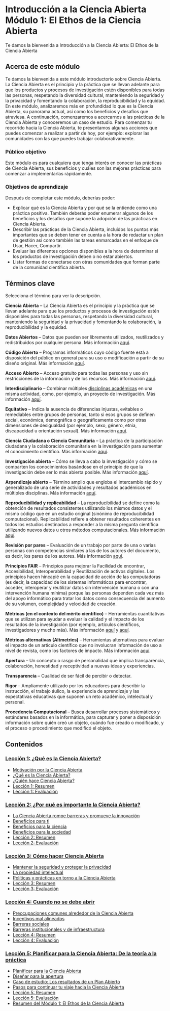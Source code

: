 # Introducción a la Ciencia Abierta Módulo 1: El Ethos de la Ciencia Abierta

Te damos la bienvenida a Introducción a la Ciencia Abierta:  El Ethos de la Ciencia Abierta

## Acerca de este módulo

Te damos la bienvenida a este módulo introductorio sobre Ciencia Abierta. La Ciencia Abierta es el principio y la práctica que se llevan adelante para que los productos y procesos de investigación estén disponibles para todas las personas, respetando la diversidad cultural, manteniendo la seguridad y la privacidad y fomentando la colaboración, la reproducibilidad y la equidad. En este módulo, analizaremos más en profundidad lo que es la Ciencia Abierta, su panorama actual, así como los beneficios y desafíos que atraviesa. A continuación, comenzaremos a acercarnos a las prácticas de la Ciencia Abierta y conoceremos un caso de estudio. Para comenzar tu recorrido hacia la Ciencia Abierta, te presentamos algunas acciones que puedes comenzar a realizar a partir de hoy, por ejemplo: explorar las comunidades con las que puedes trabajar colaborativamente.

### Público objetivo

Este módulo es para cualquiera que tenga interés en conocer las prácticas de Ciencia Abierta, sus beneficios y cuáles son las mejores prácticas para comenzar a implementarlas rápidamente.

### Objetivos de aprendizaje

Después de completar este módulo, deberías poder:

- Explicar qué es la Ciencia Abierta y por qué se la entiende como una práctica positiva. También deberás poder enumerar algunos de los beneficios y los desafíos que supone la adopción de las prácticas en Ciencia Abierta.
- Describir las prácticas de la Ciencia Abierta, incluidos los puntos más importantes que se deben tener en cuenta a la hora de redactar un plan de gestión así como también las tareas enmarcadas en el enfoque de Usar, Hacer, Compartir.
- Evaluar las diferentes opciones disponibles a la hora de determinar si los productos de investigación deben o no estar abiertos.
- Listar formas de conectarse con otras comunidades que forman parte de la comunidad científica abierta.

## Términos clave

Selecciona el término para ver la descripción.

**Ciencia Abierta** – La Ciencia Abierta es el principio y la práctica que se llevan adelante para que los productos y procesos de investigación estén disponibles para todas las personas, respetando la diversidad cultural, manteniendo la seguridad y la privacidad y fomentando la colaboración, la reproducibilidad y la equidad.

**Datos Abiertos** – Datos que pueden ser libremente utilizados, reutilizados y redistribuidos por cualquier persona. Más información [aquí](https://opendatahandbook.org/guide/es/what-is-open-data/).

**Código Abierto** – Programas informáticos cuyo código fuente está a disposición del público en general para su uso o modificación a partir de su diseño original. Más información [aquí](https://es.wikipedia.org/wiki/C%C3%B3digo_abierto).

**Acceso Abierto** – Acceso gratuito para todas las personas y uso sin restricciones de  la información y de los recursos.  Más información [aquí](https://www.unesco.org/es/open-access).

**Interdisciplinario** – Combinar múltiples [disciplinas académicas](https://es.wikipedia.org/wiki/Disciplina_acad%C3%A9mica) en una misma actividad, como, por ejemplo, un proyecto de investigación. Más información [aquí](https://es.wikipedia.org/wiki/Interdisciplinariedad).

**Equitativo** – Indica la ausencia de diferencias injustas, evitables o remediables entre grupos de personas, tanto si esos grupos se definen social, económica, demográfica o geográficamente como por otras dimensiones de desigualdad (por ejemplo, sexo, género, etnia, discapacidad u orientación sexual). Más información [aquí](https://www.who.int/health-topics/health-equity).

**Ciencia Ciudadana o Ciencia Comunitaria** – La práctica de la participación ciudadana y la colaboración comunitaria en la investigación para aumentar el conocimiento científico. Más información [aquí](https://education.nationalgeographic.org/resource/citizen-science/).

**Investigación abierta** – Cómo se lleva a cabo la investigación y cómo se comparten los conocimientos basándose en el principio de que la investigación debe ser lo más abierta posible. Más información [aquí](https://www.ukri.org/what-we-do/supporting-healthy-research-and-innovation-culture/open-research/).

**Arpendizaje abierto** – Término amplio que engloba el intercambio rápido y generalizado de una serie de actividades y resultados académicos en múltiples disciplinas. Más información [aquí](https://www.heliosopen.org/about).

**Reproducibilidad y replicabilidad** – La reproducibilidad se define como la obtención de resultados consistentes utilizando los mismos datos y el mismo código que en un estudio original (sinónimo de reproducibilidad computacional). Replicabilidad refiere a obtener resultados coherentes en todos los estudios destinados a responder a la misma pregunta científica utilizando nuevos datos u otros métodos computacionales. Más información [aquí](https://www.nationalacademies.org/news/2019/09/reproducibility-and-replicability-in-research).

**Revisión por pares** – Evaluación de un trabajo por parte de una o varias personas con competencias similares a las de los autores del documento, es decir, los pares de los autores. Más información [aquí](https://es.wikipedia.org/wiki/Revisi%C3%B3n_por_pares).

**Principios FAIR** – Principios para mejorar la Facilidad de encontrar, Accesibilidad, Interoperabilidad y Reutilización de activos digitales. Los principios hacen hincapié en la capacidad de acción de las computadoras (es decir, la capacidad de los sistemas informáticos para encontrar, acceder, interoperar y reutilizar datos sin intervención humana o con una intervención humana mínima) porque las personas dependen cada vez más del apoyo informático para tratar los datos como consecuencia del aumento de su volumen, complejidad y velocidad de creación.

**Métricas (en el contexto del mérito científico)** – Herramientas cuantitativas que se utilizan para ayudar a evaluar la calidad y el impacto de los resultados de la investigación (por ejemplo, artículos científicos, investigadores y mucho más). Más información [aquí](https://www.ncbi.nlm.nih.gov/pmc/articles/PMC8397294/) y [aquí](https://editorresources.taylorandfrancis.com/understanding-research-metrics/).

**Métricas alternativas (Altmetrics)** – Herramientas alternativas para evaluar el impacto de un artículo científico que no involucran información de uso a nivel de revista, como los factores de impacto.
Más información [aquí](https://www.ncbi.nlm.nih.gov/pmc/articles/PMC3792863/).

**Apertura** – Un concepto o rasgo de personalidad que implica transparencia, colaboración, honestidad y receptividad a nuevas ideas y experiencias.

**Transparencia** – Cualidad de ser fácil de percibir o detectar.

**Rigor** – Ampliamente utilizado por los educadores para describir la instrucción, el trabajo áulico, la experiencia de aprendizaje y las expectativas educativas que suponen un reto académico, intelectual y personal.

**Procedencia Computacional** – Busca desarrollar procesos sistemáticos y estándares basados en la informática, para capturar y poner a disposición información sobre quién creó un objeto, cuándo fue creado o modificado, y el proceso o procedimiento que modificó el objeto.

## Contenidos

### [Lección 1: ¿Qué es la Ciencia Abierta?](./Lesson_1)

- [Motivación por la Ciencia Abierta](./Lesson_1#motivaci%C3%B3n-por-la-ciencia-abierta)
- [¿Qué es la Ciencia Abierta?](./Lesson_1#qu%C3%A9-es-la-ciencia-abierta)
- [¿Quién hace Ciencia Abierta?](./Lesson_1#qui%C3%A9n-hace-ciencia-abierta)
- [Lección 1: Resumen](./Lesson_1#lecci%C3%B3n-1-resumen)
- [Lección 1: Evaluación](./Lesson_1#lecci%C3%B3n-1-evaluaci%C3%B3n)

### [Lección 2: ¿Por qué es importante la Ciencia Abierta?](./Lesson_2)

- [La Ciencia Abierta rompe barreras y promueve la innovación](./Lesson_2#la-ciencia-abierta-rompe-barreras-y-promueve-la-innovaci%C3%B3n)
- [Beneficios para ti](./Lesson_2#beneficios-para-ti)
- [Beneficios para la ciencia](./Lesson_2#beneficios-para-la-ciencia)
- [Beneficios para la sociedad](./Lesson_2#beneficios-para-la-sociedad)
- [Lección 2: Resumen](./Lesson_2#lecci%C3%B3n-2-resumen)
- [Lección 2: Evaluación](./Lesson_2#lecci%C3%B3n-2-evaluaci%C3%B3n)

### [Lección 3: Cómo hacer Ciencia Abierta](./Lesson_3)

- [Mantener la seguridad y proteger la privacidad](./Lesson_3#mantener-la-seguridad-y-proteger-la-privacidad)
- [La propiedad intelectual](./Lesson_3#la-propiedad-intelectual)
- [Políticas y prácticas en torno a la Ciencia Abierta](./Lesson_3#pol%C3%ADticas-y-pr%C3%A1cticas-en-torno-a-la-ciencia-abierta)
- [Lección 3: Resumen](./Lesson_3#lecci%C3%B3n-3-resumen)
- [Lección 3: Evaluación](./Lesson_3#Lecci%C3%B3n-3-evaluaci%C3%B3n)

### [Lección 4: Cuando no se debe abrir](./Lesson_4)

- [Preocupaciones comunes alrededor de la Ciencia Abierta](./Lesson_4#preocupaciones-comunes-alrededor-de-la-ciencia-abierta)
- [Incentivos mal alineados](./Lesson_4#incentivos-mal-alineados)
- [Barreras sociales](./Lesson_4#barreras-sociales)
- [Barreras institucionales y de infraestructura](./Lesson_4#barreras-institucionales-y-de-infraestructura)
- [Lección 4: Resumen](./Lesson_4#lecci%C3%B3n-4-resumen)
- [Lección 4: Evaluación](./Lesson_4#lecci%C3%B3n-4-Evaluaci%C3%B3n)

### [Lección 5: Planificar para la Ciencia Abierta: De la teoría a la práctica](./Lesson_5)

- [Planificar para la Ciencia Abierta](./Lesson_5#planificar-para-la-ciencia-abierta)
- [Diseñar para la apertura](./Lesson_5#dise%C3%B1ar-para-la-apertura)
- [Caso de estudio: Los resultados de un Plan Abierto](./Lesson_5#Caso-de-estudio-los-resultados-de-un-plan-abierto)
- [Pasos para continuar tu viaje hacia la Ciencia Abierta](./Lesson_5#pasos-para-continuar-tu-viaje-hacia-la-ciencia-abierta)
- [Lección 5: Resumen](./Lesson_5#lecci%C3%B3n-5-resumen)
- [Lección 5: Evaluación](./Lesson_5#lecci%C3%B3n-5-evaluaci%C3%B3n)
- [Resumen del Módulo 1: El Ethos de la Ciencia Abierta](./Lesson_5#resumen-del-m%C3%B3dulo-1-el-ethos-de-la-ciencia-abierta)
